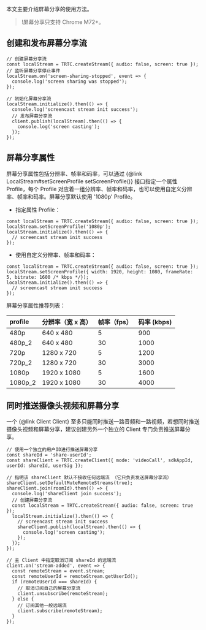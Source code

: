 本文主要介绍屏幕分享的使用方法。
>!屏幕分享只支持 Chrome M72+。

## 创建和发布屏幕分享流

```
// 创建屏幕分享流
const localStream = TRTC.createStream({ audio: false, screen: true });
// 监听屏幕分享停止事件
localStream.on('screen-sharing-stopped', event => {
  console.log('screen sharing was stopped');
});

// 初始化屏幕分享流
localStream.initialize().then(() => {
  console.log('screencast stream init success');
  // 发布屏幕分享流
  client.publish(localStream).then(() => {
    console.log('screen casting');
  });
});
```

## 屏幕分享属性

屏幕分享属性包括分辨率、帧率和码率，可以通过 {@link LocalStream#setScreenProfile setScreenProfile()} 接口指定一个属性 Profile，每个 Profile 对应着一组分辨率、帧率和码率，也可以使用自定义分辨率、帧率和码率。屏幕分享默认使用 '1080p' Profile。

- 指定属性 Profile：
```
const localStream = TRTC.createStream({ audio: false, screen: true });
localStream.setScreenProfile('1080p');
localStream.initialize().then(() => {
  // screencast stream init success
});
```

- 使用自定义分辨率、帧率和码率：
```
const localStream = TRTC.createStream({ audio: false, screen: true });
localStream.setScreenProfile({ width: 1920, height: 1080, frameRate: 5, bitrate: 1600 /* kbps */});
localStream.initialize().then(() => {
  // screencast stream init success
});
```

屏幕分享属性推荐列表：

| profile | 分辨率（宽 x 高） | 帧率（fps） | 码率 (kbps) |
| :------ | :---------------- | :---------- | :---------- |
| 480p    | 640 x 480         | 5           | 900         |
| 480p_2  | 640 x 480         | 30          | 1000        |
| 720p    | 1280 x 720        | 5           | 1200        |
| 720p_2  | 1280 x 720        | 30          | 3000        |
| 1080p   | 1920 x 1080       | 5           | 1600        |
| 1080p_2 | 1920 x 1080       | 30          | 4000        |



## 同时推送摄像头视频和屏幕分享

一个 {@link Client Client} 至多只能同时推送一路音频和一路视频，若想同时推送摄像头视频和屏幕分享，建议创建另外一个独立的 Client 专门负责推送屏幕分享。

```
// 使用一个独立的用户ID进行推送屏幕分享
const shareId = 'share-userId';
const shareClient = TRTC.createClient({ mode: 'videoCall', sdkAppId, userId: shareId, userSig });

// 指明该 shareClient 默认不接收任何远端流 （它只负责发送屏幕分享流）
shareClient.setDefaultMuteRemoteStreams(true);
shareClient.join(roomId).then(() => {
  console.log('shareClient join success');
  // 创建屏幕分享流
  const localStream = TRTC.createStream({ audio: false, screen: true });
  localStream.initialize().then(() => {
    // screencast stream init success
    shareClient.publish(localStream).then(() => {
      console.log('screen casting');
    });
  });
});

// 主 Client 中指定取消订阅 shareId 的远端流
client.on('stream-added', event => {
  const remoteStream = event.stream;
  const remoteUserId = remoteStream.getUserId();
  if (remoteUserId === shareId) {
    // 取消订阅自己的屏幕分享流
    client.unsubscribe(remoteStream);
  } else {
    // 订阅其他一般远端流
    client.subscribe(remoteStream);
  }
});
```
